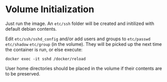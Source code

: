 
Volume Initialization
=====================

Just run the image. An `etc/ssh` folder will be created and initilized with
default debian contents.

Edit `etc/ssh/sshd_config` and/or add users and groups to `etc/passwd`
`etc/shadow` `etc/group` (in the volume). They will be picked up the next
time the container is run, or else execute:

    docker exec -it sshd /docker/reload

User home directories should be placed in the volume if their contents are
to be preserved.
